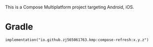 This is a Compose Multiplatform project targeting Android, iOS.

# Gradle

`implementation("io.github.zj565061763.kmp:compose-refresh:x.y.z")`